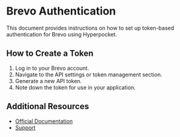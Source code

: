 # Brevo Authentication

This document provides instructions on how to set up token-based authentication for Brevo using Hyperpocket.

## How to Create a Token

1. Log in to your Brevo account.
2. Navigate to the API settings or token management section.
3. Generate a new API token.
4. Note down the token for use in your application.

## Additional Resources

- [Official Documentation](https://docs.brevo.com)
- [Support](https://support.brevo.com) 
